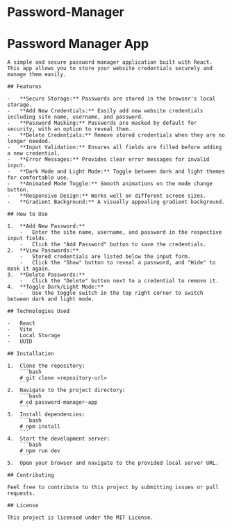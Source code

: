# Password-Manager
# Password Manager App

    A simple and secure password manager application built with React. This app allows you to store your website credentials securely and manage them easily.

    ## Features

    -   **Secure Storage:** Passwords are stored in the browser's local storage.
    -   **Add New Credentials:** Easily add new website credentials including site name, username, and password.
    -   **Password Masking:** Passwords are masked by default for security, with an option to reveal them.
    -   **Delete Credentials:** Remove stored credentials when they are no longer needed.
    -   **Input Validation:** Ensures all fields are filled before adding a new credential.
    -   **Error Messages:** Provides clear error messages for invalid input.
    -   **Dark Mode and Light Mode:** Toggle between dark and light themes for comfortable use.
    -   **Animated Mode Toggle:** Smooth animations on the mode change button.
    -   **Responsive Design:** Works well on different screen sizes.
    -   **Gradient Background:** A visually appealing gradient background.

    ## How to Use

    1.  **Add New Password:**
        -   Enter the site name, username, and password in the respective input fields.
        -   Click the "Add Password" button to save the credentials.
    2.  **View Passwords:**
        -   Stored credentials are listed below the input form.
        -   Click the "Show" button to reveal a password, and "Hide" to mask it again.
    3.  **Delete Passwords:**
        -   Click the "Delete" button next to a credential to remove it.
    4.  **Toggle Dark/Light Mode:**
        -   Use the toggle switch in the top right corner to switch between dark and light mode.

    ## Technologies Used

    -   React
    -   Vite
    -   Local Storage
    -   UUID

    ## Installation

    1.  Clone the repository:
        ```bash
        # git clone <repository-url>
        ```
    2.  Navigate to the project directory:
        ```bash
        # cd password-manager-app
        ```
    3.  Install dependencies:
        ```bash
        # npm install
        ```
    4.  Start the development server:
        ```bash
        # npm run dev
        ```
    5.  Open your browser and navigate to the provided local server URL.

    ## Contributing

    Feel free to contribute to this project by submitting issues or pull requests.

    ## License

    This project is licensed under the MIT License.
